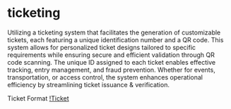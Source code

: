 # ticketing
Utilizing a ticketing system that facilitates the generation of customizable tickets, each featuring a unique identification number and a QR code. This system allows for personalized ticket designs tailored to specific requirements while ensuring secure and efficient validation through QR code scanning. The unique ID assigned to each ticket enables effective tracking, entry management, and fraud prevention. Whether for events, transportation, or access control, the system enhances operational efficiency by streamlining ticket issuance & verification.

Ticket Format
[!Ticket](tickets/Aarohi_Deshmukh_50-5885.png) 
